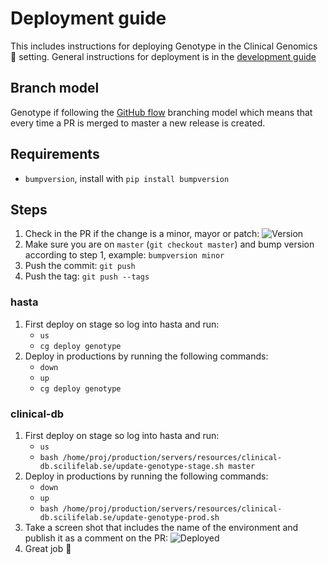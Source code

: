 # Deployment guide
This includes instructions for deploying Genotype in the Clinical Genomics :hospital: setting. General instructions for deployment is in the [development guide][development-guide]

## Branch model

Genotype if following the [GitHub flow][gh-flow] branching model which means that every time a PR is merged to master a new release is created.

## Requirements

- `bumpversion`, install with `pip install bumpversion`

## Steps

1. Check in the PR if the change is a minor, mayor or patch: ![Version][pr-version]
1. Make sure you are on `master` (`git checkout master`) and bump version according to step 1, example: `bumpversion minor`
1. Push the commit: `git push`
1. Push the tag: `git push --tags`
### hasta
1. First deploy on stage so log into hasta and run:
    - `us`
    - `cg deploy genotype`
1. Deploy in productions by running the following commands:
    - `down`
    - `up`
    - `cg deploy genotype`
### clinical-db
1. First deploy on stage so log into hasta and run:
    - `us`
    - `bash /home/proj/production/servers/resources/clinical-db.scilifelab.se/update-genotype-stage.sh master`
1. Deploy in productions by running the following commands:
    - `down`
    - `up`
    - `bash /home/proj/production/servers/resources/clinical-db.scilifelab.se/update-genotype-prod.sh`
1. Take a screen shot that includes the name of the environment and publish it as a comment on the PR: ![Deployed][confirm-deploy]
1. Great job :whale2:


[pr-version]: docs/img/version.png
[confirm-deploy]: docs/img/confirm_deploy.png
[development-guide]: http://www.clinicalgenomics.se/development/publish/prod/
[gh-flow]: http://www.clinicalgenomics.se/development/dev/models/#rolling-release-github-flow
